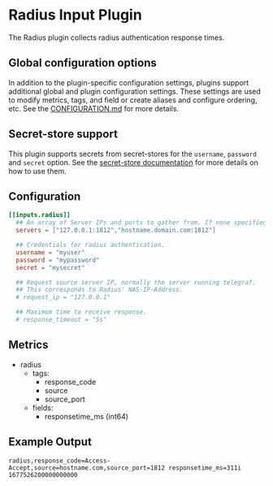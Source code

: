 # Radius Input Plugin

The Radius plugin collects radius authentication response times.

## Global configuration options <!-- @/docs/includes/plugin_config.md -->

In addition to the plugin-specific configuration settings, plugins support
additional global and plugin configuration settings. These settings are used to
modify metrics, tags, and field or create aliases and configure ordering, etc.
See the [CONFIGURATION.md][CONFIGURATION.md] for more details.

[CONFIGURATION.md]: ../../../docs/CONFIGURATION.md#plugins

## Secret-store support

This plugin supports secrets from secret-stores for the `username`, `password`
and `secret` option. See the
[secret-store documentation][SECRETSTORE] for more details on how to use them.

[SECRETSTORE]: ../../../docs/CONFIGURATION.md#secret-store-secrets

## Configuration

```toml @sample.conf
[[inputs.radius]]
  ## An array of Server IPs and ports to gather from. If none specified, defaults to localhost.
  servers = ["127.0.0.1:1812","hostname.domain.com:1812"]

  ## Credentials for radius authentication.
  username = "myuser"
  password = "mypassword"
  secret = "mysecret"

  ## Request source server IP, normally the server running telegraf.
  ## This corresponds to Radius' NAS-IP-Address.
  # request_ip = "127.0.0.1"

  ## Maximum time to receive response.
  # response_timeout = "5s"
```

## Metrics

- radius
  - tags:
    - response_code
    - source
    - source_port
  - fields:
    - responsetime_ms (int64)

## Example Output

```text
radius,response_code=Access-Accept,source=hostname.com,source_port=1812 responsetime_ms=311i 1677526200000000000
```
